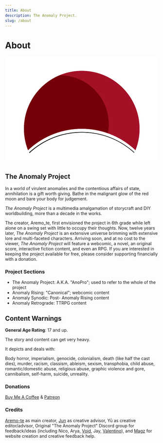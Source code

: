 ```yaml
---
title: About
description: The Anomaly Project.
slug: /about
---
```


# About

![Anomaly Eclipse](/img/eclipse.svg)

## The Anomaly Project

In a world of virulent anomalies and the contentious affairs of state, annihilation is a gift worth giving. Bathe in the malignant glow of the red moon and bare your body for judgement.

*The Anomaly Project* is a multimedia amalgamation of storycraft and DIY worldbuilding, more than a decade in the works. 

The creator, Aremo_te, first envisioned the project in 6th grade while left alone on a swing set with little to occupy their thoughts. Now, twelve years later, *The Anomaly Project* is an extensive universe brimming with extensive lore and multi-faceted characters. Arriving soon, and at no cost to the viewer, *The Anomaly Project* will feature a webcomic, a novel, an original score, interactive fiction content, and even an RPG. If you are interested in keeping the project available for free, please consider supporting financially with a donation.

### Project Sections

* The Anomaly Project: A.K.A. "AnoPro"; used to refer to the whole of the project
* Anomaly Rising: "Canonical"; webcomic content
* Anomaly Synodic: Post- Anomaly Rising content
* Anomaly Retrograde: TTRPG content

## Content Warnings

**General Age Rating**: 17 and up.

The story and content can get very heavy.

It depicts and deals with:

Body horror, imperialism, genocide, colonialism, death (like half the cast dies), murder, racism, classism, ableism, sexism, transphobia, child abuse, romantic/domestic abuse, religious abuse, graphic violence and gore, cannibalism, self-harm, suicide, unreality.

### Donations
[Buy Me A Coffee](https://www.buymeacoffee.com/aremo.te) & 
[Patreon](https://www.patreon.com/aremo_te)

### Credits
[Aremo-te](https://bio.link/aremo_te) as main creator, [Jun](https://junjie.carrd.co/) as creative advisor, Yū as creative editor/advisor, Original "The Anomaly Project" Discord group for feedback/ideas (including Nico, Arya, [Void](https://twitter.com/voidicium), Jay, [Valentino](https://qhostorb.tumblr.com)), and [Magz](https://cristaldotgema.com) for website creation and creative feedback help.
